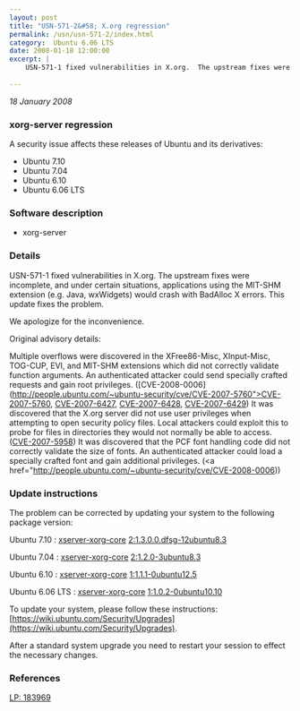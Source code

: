 ```yaml
---
layout: post
title: "USN-571-2&#58; X.org regression"
permalink: /usn/usn-571-2/index.html
category:  Ubuntu 6.06 LTS
date: 2008-01-18 12:00:00
excerpt: |
    USN-571-1 fixed vulnerabilities in X.org.  The upstream fixes were incomplete, and under certain situations, applications using the MIT-SHM extension (e.g. Java, wxWidgets) would crash with BadAlloc X errors. This update fixes the problem.
    
--- 
```

 
 

*18 January 2008*

### xorg-server regression

A security issue affects these releases of Ubuntu and its derivatives:

* Ubuntu 7.10
* Ubuntu 7.04
* Ubuntu 6.10
* Ubuntu 6.06 LTS

### Software description

* xorg-server 

### Details

USN-571-1 fixed vulnerabilities in X.org. The upstream fixes were incomplete, and under certain situations, applications using the MIT-SHM extension (e.g. Java, wxWidgets) would crash with BadAlloc X errors. This update fixes the problem.

We apologize for the inconvenience.

Original advisory details:

 Multiple overflows were discovered in the XFree86-Misc, XInput-Misc, TOG-CUP, EVI, and MIT-SHM extensions which did not correctly validate function arguments. An authenticated attacker could send specially crafted requests and gain root privileges. ([CVE-2008-0006](http://people.ubuntu.com/~ubuntu-security/cve/CVE-2007-5760">CVE-2007-5760</a>, <a href="http://people.ubuntu.com/~ubuntu-security/cve/CVE-2007-6427">CVE-2007-6427</a>, <a href="http://people.ubuntu.com/~ubuntu-security/cve/CVE-2007-6428">CVE-2007-6428</a>, <a href="http://people.ubuntu.com/~ubuntu-security/cve/CVE-2007-6429">CVE-2007-6429</a>) It was discovered that the X.org server did not use user privileges when attempting to open security policy files. Local attackers could exploit this to probe for files in directories they would not normally be able to access. (<a href="http://people.ubuntu.com/~ubuntu-security/cve/CVE-2007-5958">CVE-2007-5958</a>) It was discovered that the PCF font handling code did not correctly validate the size of fonts. An authenticated attacker could load a specially crafted font and gain additional privileges. (<a href="http://people.ubuntu.com/~ubuntu-security/cve/CVE-2008-0006)) 

### Update instructions

The problem can be corrected by updating your system to the following package version:

Ubuntu 7.10
 : [xserver-xorg-core](https://launchpad.net/ubuntu/+source/xorg-server) <span> [2:1.3.0.0.dfsg-12ubuntu8.3](https://launchpad.net/ubuntu/+source/xorg-server/2:1.3.0.0.dfsg-12ubuntu8.3) </span> 

Ubuntu 7.04
 : [xserver-xorg-core](https://launchpad.net/ubuntu/+source/xorg-server) <span> [2:1.2.0-3ubuntu8.3](https://launchpad.net/ubuntu/+source/xorg-server/2:1.2.0-3ubuntu8.3) </span> 

Ubuntu 6.10
 : [xserver-xorg-core](https://launchpad.net/ubuntu/+source/xorg-server) <span> [1:1.1.1-0ubuntu12.5](https://launchpad.net/ubuntu/+source/xorg-server/1:1.1.1-0ubuntu12.5) </span> 

Ubuntu 6.06 LTS
 : [xserver-xorg-core](https://launchpad.net/ubuntu/+source/xorg-server) <span> [1:1.0.2-0ubuntu10.10](https://launchpad.net/ubuntu/+source/xorg-server/1:1.0.2-0ubuntu10.10) </span> 

To update your system, please follow these instructions: [https://wiki.ubuntu.com/Security/Upgrades](https://wiki.ubuntu.com/Security/Upgrades).

After a standard system upgrade you need to restart your session to effect the necessary changes. 

### References

 
 [LP: 183969](https://launchpad.net/bugs/183969)
 

